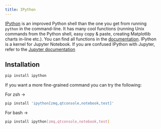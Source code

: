 ```yaml
---
title: IPython
---
```



[IPython](http://ipython.org/) is an improved Python shell than the one you get from running `python` in the command-line. It has many cool functions (running Unix commands from the Python shell, easy copy & paste, creating Matplotlib charts in-line etc.). You can find all functions in the [documentation](http://ipython.readthedocs.io/en/stable/).
IPython is a kernel for Jupyter Notebook. If you are confused IPython with Jupyter, refer to the [Jupyter documentation](https://jupyter.readthedocs.io/en/latest/)

## Installation

```sh
pip install ipython
```

If you want a more fine-grained command you can try the following:

For zsh ->

```sh
pip install 'ipython[zmq,qtconsole,notebook,test]'
```

For bash ->

```sh
pip install ipython[zmq,qtconsole,notebook,test]
```
